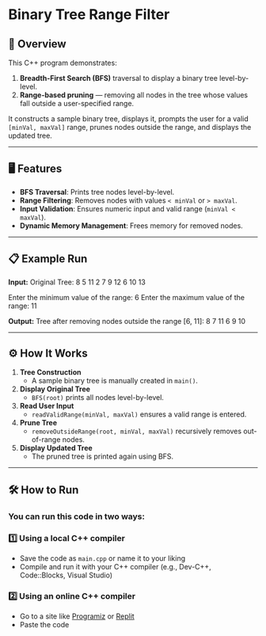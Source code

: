 # Binary Tree Range Filter

## 📌 Overview

This C++ program demonstrates:

1. **Breadth-First Search (BFS)** traversal to display a binary tree level-by-level.
2. **Range-based pruning** — removing all nodes in the tree whose values fall outside a user-specified range.

It constructs a sample binary tree, displays it, prompts the user for a valid `[minVal, maxVal]` range, prunes nodes outside the range, and displays the updated tree.

---

## 🖥 Features

- **BFS Traversal**: Prints tree nodes level-by-level.
- **Range Filtering**: Removes nodes with values `< minVal` or `> maxVal`.
- **Input Validation**: Ensures numeric input and valid range (`minVal < maxVal`).
- **Dynamic Memory Management**: Frees memory for removed nodes.

---

## 📋 Example Run

**Input:**
Original Tree:
8
5 11
2 7 9 12
6 10 13

Enter the minimum value of the range: 6
Enter the maximum value of the range: 11

**Output:**
Tree after removing nodes outside the range [6, 11]:
8
7 11
6 9 10

---

## ⚙ How It Works

1. **Tree Construction**
   - A sample binary tree is manually created in `main()`.
2. **Display Original Tree**
   - `BFS(root)` prints all nodes level-by-level.
3. **Read User Input**
   - `readValidRange(minVal, maxVal)` ensures a valid range is entered.
4. **Prune Tree**
   - `removeOutsideRange(root, minVal, maxVal)` recursively removes out-of-range nodes.
5. **Display Updated Tree**
   - The pruned tree is printed again using BFS.

---

## 🛠 How to Run

### You can run this code in two ways:

### 1️⃣ Using a local C++ compiler

- Save the code as `main.cpp` or name it to your liking
- Compile and run it with your C++ compiler (e.g., Dev-C++, Code::Blocks, Visual Studio)

### 2️⃣ Using an online C++ compiler

- Go to a site like [Programiz](https://www.programiz.com/cpp-programming/online-compiler) or [Replit](https://replit.com/languages/cpp)
- Paste the code
